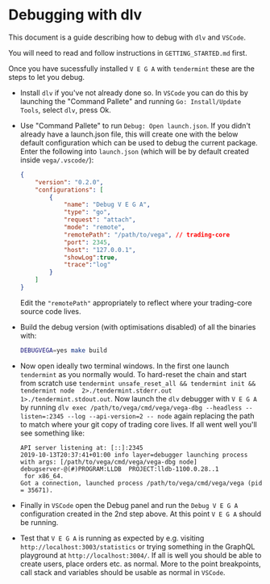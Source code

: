 # Debugging with dlv

This document is a guide describing how to debug with `dlv` and `VSCode`. 

You will need to read and follow instructions in `GETTING_STARTED.md` first. 

Once you have sucessfully installed `V E G A` with `tendermint` these are the steps to let you debug. 

- Install `dlv` if you've not already done so. In `VSCode` you can do this by launching the "Command Pallete" and running `Go: Install/Update Tools`, select `dlv`, press Ok.
- Use "Command Pallete" to run `Debug: Open launch.json`. If you didn't already have a launch.json file, this will create one with the below default configuration which can be used to debug the current package. Enter the following into `launch.json` (which will be by default created inside `vega/.vscode/`): 

    ```json
    {
    	"version": "0.2.0",
    	"configurations": [
    		{
    			"name": "Debug V E G A",
    			"type": "go",
    			"request": "attach",
    			"mode": "remote",
    			"remotePath": "/path/to/vega", // trading-core
    			"port": 2345,
    			"host": "127.0.0.1",
    			"showLog":true,
    			"trace":"log"
    		}		
    	]
    }
    ```
    Edit the `"remotePath"` appropriately to reflect where your trading-core source code lives.
- Build the debug version (with optimisations disabled) of all the binaries with:

    ```bash
    DEBUGVEGA=yes make build
    ```
- Now open ideally two terminal windows. In the first one launch `tendermint` as you normally would. To hard-reset the chain and start from scratch use `tendermint unsafe_reset_all && tendermint init && tendermint node  2>./tendermint.stderr.out 1>./tendermint.stdout.out`. Now launch the `dlv` debugger with `V E G A` by running `dlv exec /path/to/vega/cmd/vega/vega-dbg --headless --listen=:2345 --log --api-version=2 -- node` again replacing the path to match where your git copy of trading core lives. 
If all went well you'll see something like:

    ```
    API server listening at: [::]:2345
    2019-10-13T20:37:41+01:00 info layer=debugger launching process with args: [/path/to/vega/cmd/vega/vega-dbg node]
    debugserver-@(#)PROGRAM:LLDB  PROJECT:lldb-1100.0.28..1
     for x86_64.
    Got a connection, launched process /path/to/vega/cmd/vega/vega (pid = 35671).
    ```
- Finally in `VSCode` open the Debug panel and run the `Debug V E G A` configuration created in the 2nd step above. At this point `V E G A` should be running.
- Test that `V E G A` is running as expected by e.g. visiting `http://localhost:3003/statistics` or trying something in the GraphQL playground at `http://localhost:3004/`. If all is well you should be able to create users, place orders etc. as normal. More to the point breakpoints, call stack and variables should be usable as normal in `VSCode`. 
